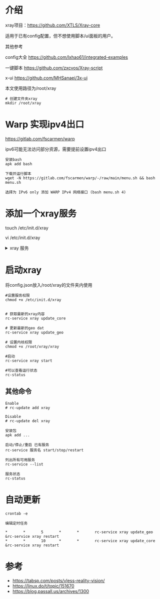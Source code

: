 # 介绍

xray项目：https://github.com/XTLS/Xray-core

适用于已有config配置，但不想使用脚本/ui面板的用户。

其他参考

config大全 https://github.com/lxhao61/integrated-examples

一键脚本 https://github.com/zxcvos/Xray-script

x-ui https://github.com/MHSanaei/3x-ui


本文使用路径为/root/xray

```
# 创建文件夹xray
mkdir /root/xray

```

# Warp 实现ipv4出口


https://gitlab.com/fscarmen/warp

ipv6可能无法访问部分资源，需要提前设置ipv4出口
```
安装bash
apk add bash

下载并运行脚本
wget -N https://gitlab.com/fscarmen/warp/-/raw/main/menu.sh && bash menu.sh

选择为 IPv6 only 添加 WARP IPv4 网络接口 (bash menu.sh 4)
```

# 添加一个xray服务

touch /etc/init.d/xray

vi /etc/init.d/xray

<details>

<summary>xray 服务</summary>

```bash
#!/sbin/openrc-run

name="Xray"
description="Xray with XTLS support"

: ${env:="XRAY_LOCATION_ASSET=/root/xray"}
: ${confdir:="/root/xray"}

command="/root/xray/xray"
command_args="run -confdir $confdir >> /var/log/xray.log 2>&1"
command_user="root"
pidfile="/run/xray.pid"
command_background=true

extra_commands="update_geo update_core help"
depend() {
    need net
}

update_geo() {
    GEOIP_URL="https://github.com/Loyalsoldier/v2ray-rules-dat/raw/release/geoip.dat"
    GEOSITE_URL="https://github.com/Loyalsoldier/v2ray-rules-dat/raw/release/geosite.dat"

    [ -d $confdir ] || mkdir -p $confdir
    cd $confdir

    curl -L -o geoip.dat.new $GEOIP_URL || return 1
    curl -L -o geosite.dat.new $GEOSITE_URL || return 1

    rm -f geoip.dat geosite.dat
    mv geoip.dat.new geoip.dat
    mv geosite.dat.new geosite.dat
}

update_core() {
    REPO="XTLS/Xray-core"
    LATEST_RELEASE_URL="https://api.github.com/repos/$REPO/releases?per_page=1"
    LATEST_RELEASE=$(curl -s $LATEST_RELEASE_URL | jq -r '.[0].tag_name')

    if [ "$LATEST_RELEASE" == "null" ]; then
        echo "无法获取最新的版本信息。"
        exit 1
    fi

    DOWNLOAD_URL="https://github.com/XTLS/Xray-core/releases/download/$LATEST_RELEASE/Xray-linux-64.zip"
    DOWNLOAD_DIR="$confdir/"
    ZIP_FILE="${DOWNLOAD_DIR}Xray-linux-64.zip"

    curl -L -o "$ZIP_FILE" "$DOWNLOAD_URL" || exit 1
    unzip -o "$ZIP_FILE" -d "$DOWNLOAD_DIR" || exit 1
}

help() {
    echo "start  - Start the Xray service"
    echo "stop   - Stop the Xray service"
    echo "restart   - restart the Xray service"
    echo "update_geo    - Update the GeoIP and Geosite data"
    echo "update_core   - Update the Xray core version"
}

start() {
    ebegin "Starting $name"
    $command version || return 1
    start-stop-daemon --start --background --exec $command -- $command_args
    eend $?
}

stop() {
    ebegin "Stopping $name"
    start-stop-daemon --stop --exec $command
    eend $?
}
```
</details>

# 启动xray

将config.json放入/root/xray的文件夹内使用

```
#设置服务权限
chmod +x /etc/init.d/xray


# 获取最新的xray内容
rc-service xray update_core

# 更新最新的geo dat
rc-service xray update_geo

# 设置内核权限
chmod +x /root/xray/xray

#启动
rc-service xray start

#可以查看运行状态
rc-status
```
## 其他命令

```
Enable
# rc-update add xray

Disable
# rc-update del xray

安装包
apk add ...

启动/停止/重启 已有服务
rc-service 服务名 start/stop/restart

列出所有可用服务
rc-service --list

服务状态
rc-status
```

# 自动更新

```
crontab -e 

编辑定时任务

*       *       5       *       *       rc-service xray update_geo &rc-service xray restart
*       *       10      *       *       rc-service xray update_core &rc-service xray restart

```

# 参考

* https://tabsp.com/posts/vless-reality-vision/
* https://linux.do/t/topic/151670
* https://blog.passall.us/archives/1300